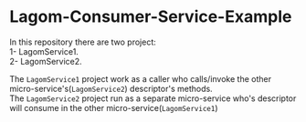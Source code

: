 # Lagom-Consumer-Service-Example

In this repository there are two project:<br>1- LagomService1.<br>2- LagomService2.

The `LagomService1` project work as a caller who calls/invoke the other micro-service's(`LagomService2`) descriptor's methods.<br>
The `LagomService2` project run as a separate micro-service who's descriptor will consume in the other micro-service(`LagomService1`)

